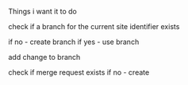 Things i want it to do

check if a branch for the current site identifier exists

if no - create branch
if yes - use branch

add change to branch

check if merge request exists
if no - create
